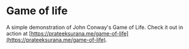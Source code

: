 # Game of life

A simple demonstration of John Conway's Game of Life. Check it out in action at [https://prateeksurana.me/game-of-life](https://prateeksurana.me/game-of-life).
